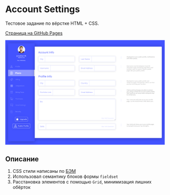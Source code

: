 # Account Settings

Тестовое задание по вёрстке HTML + CSS.

[Страница на GitHub Pages](https://gvozdenkov.github.io/ui-challenge-account-settings/)

![screenshot](README_static/screenshot.png)

## Описание

1. CSS стили написаны по [БЭМ](https://ru.bem.info/methodology/css/)
2. Использовал семантику блоков формы `fieldset`
3. Расстановка элементов с помощью `Grid`, минимизация лишних обёрток
